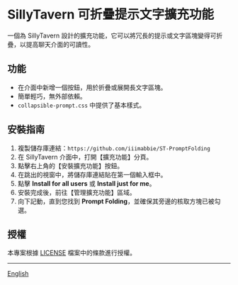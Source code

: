 # SillyTavern 可折疊提示文字擴充功能

一個為 SillyTavern 設計的擴充功能，它可以將冗長的提示或文字區塊變得可折疊，以提高聊天介面的可讀性。

## 功能

*   在介面中新增一個按鈕，用於折疊或展開長文字區塊。
*   簡單輕巧，無外部依賴。
*   `collapsible-prompt.css` 中提供了基本樣式。

## 安裝指南

1.  複製儲存庫連結：`https://github.com/iiimabbie/ST-PromptFolding`
2.  在 SillyTavern 介面中，打開【擴充功能】分頁。
3.  點擊右上角的【安裝擴充功能】按鈕。
4.  在跳出的視窗中，將儲存庫連結貼在第一個輸入框中。
5.  點擊 **Install for all users** 或 **Install just for me**。
6.  安裝完成後，前往【管理擴充功能】區域。
7.  向下記動，直到您找到 **Prompt Folding**，並確保其旁邊的核取方塊已被勾選。

## 授權

本專案根據 [LICENSE](LICENSE) 檔案中的條款進行授權。

---

[English](README.md)
